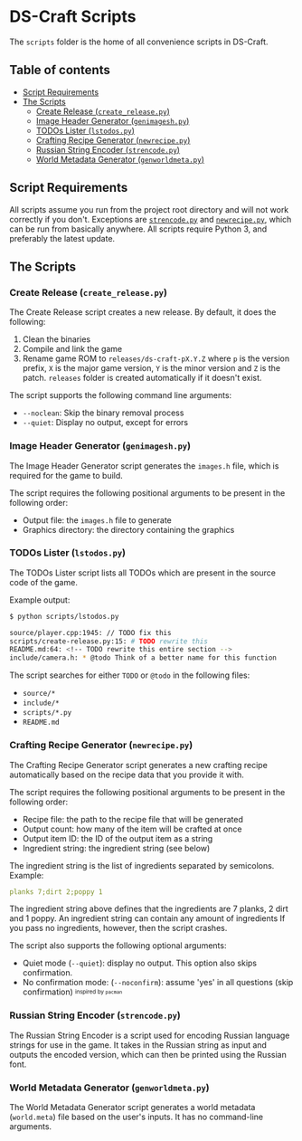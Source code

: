 
# DS-Craft Scripts

The `scripts` folder is the home of all convenience scripts in DS-Craft.

## Table of contents

<!-- MarkdownTOC autolink="true" -->

- [Script Requirements](#script-requirements)
- [The Scripts](#the-scripts)
  - [Create Release \(`create_release.py`\)](#create-release-create_releasepy)
  - [Image Header Generator \(`genimagesh.py`\)](#image-header-generator-genimageshpy)
  - [TODOs Lister \(`lstodos.py`\)](#todos-lister-lstodospy)
  - [Crafting Recipe Generator \(`newrecipe.py`\)](#crafting-recipe-generator-newrecipepy)
  - [Russian String Encoder \(`strencode.py`\)](#russian-string-encoder-strencodepy)
  - [World Metadata Generator \(`genworldmeta.py`\)](#world-metadata-generator-genworldmetapy)

<!-- /MarkdownTOC -->

## Script Requirements

All scripts assume you run from the project root directory and will not work
correctly if you don't. Exceptions are
[`strencode.py`](#russian-string-encoder-strencodepy) and
[`newrecipe.py`](#crafting-recipe-generator-newrecipepy), which can be run from
basically anywhere. All scripts require Python 3, and preferably the latest update.

## The Scripts

### Create Release (`create_release.py`)

The Create Release script creates a new release. By default, it does the following:

1. Clean the binaries
1. Compile and link the game
1. Rename game ROM to `releases/ds-craft-pX.Y.Z` where `p` is the version prefix,
`X` is the major game version, `Y` is the minor version and `Z` is the patch.
`releases` folder is created automatically if it doesn't exist.

The script supports the following command line arguments:

- `--noclean`: Skip the binary removal process
- `--quiet`: Display no output, except for errors

### Image Header Generator (`genimagesh.py`)

The Image Header Generator script generates the `images.h` file, which is
required for the game to build.

The script requires the following positional arguments to be present in the
following order:

- Output file: the `images.h` file to generate
- Graphics directory: the directory containing the graphics

### TODOs Lister (`lstodos.py`)

The TODOs Lister script lists all TODOs which are present in the source code
of the game.

Example output:

```bash
$ python scripts/lstodos.py

source/player.cpp:1945: // TODO fix this
scripts/create-release.py:15: # TODO rewrite this
README.md:64: <!-- TODO rewrite this entire section -->
include/camera.h: * @todo Think of a better name for this function
```

The script searches for either `TODO` or `@todo` in the following files:

- `source/*`
- `include/*`
- `scripts/*.py`
- `README.md`

### Crafting Recipe Generator (`newrecipe.py`)

The Crafting Recipe Generator script generates a new crafting recipe automatically
based on the recipe data that you provide it with.

The script requires the following positional arguments to be present in the
following order:

- Recipe file: the path to the recipe file that will be generated
- Output count: how many of the item will be crafted at once
- Output item ID: the ID of the output item as a string
- Ingredient string: the ingredient string (see below)

The ingredient string is the list of ingredients separated by semicolons. Example:

<!-- Yaml chosen for no reason -->
```yaml
planks 7;dirt 2;poppy 1
```

The ingredient string above defines that the ingredients are 7 planks, 2 dirt
and 1 poppy. An ingredient string can contain any amount of ingredients If you
pass no ingredients, however, then the script crashes.

The script also supports the following optional arguments:

- Quiet mode (`--quiet`): display no output. This option also skips confirmation.
- No confirmation mode: (`--noconfirm`): assume 'yes' in all questions (skip confirmation) <sup><sub>inspired by `pacman`</sub></sup>

### Russian String Encoder (`strencode.py`)

The Russian String Encoder is a script used for encoding Russian language strings
for use in the game. It takes in the Russian string as input and outputs the
encoded version, which can then be printed using the Russian font.

### World Metadata Generator (`genworldmeta.py`)

The World Metadata Generator script generates a world metadata (`world.meta`) file based
on the user's inputs. It has no command-line arguments.

